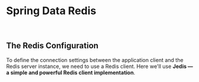 # Spring Data Redis

<br>

## The Redis Configuration
To define the connection settings between the application client and the Redis server instance, we need to use a Redis client.
Here we'll use **Jedis — a simple and powerful Redis client implementation**.
